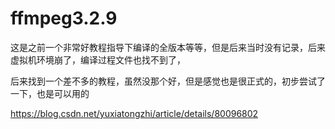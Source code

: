 # ffmpeg3.2.9


这是之前一个非常好教程指导下编译的全版本等等，但是后来当时没有记录，后来虚拟机环境崩了，编译过程文件也找不到了，

后来找到一个差不多的教程，虽然没那个好，但是感觉也是很正式的，初步尝试了一下，也是可以用的


https://blog.csdn.net/yuxiatongzhi/article/details/80096802
